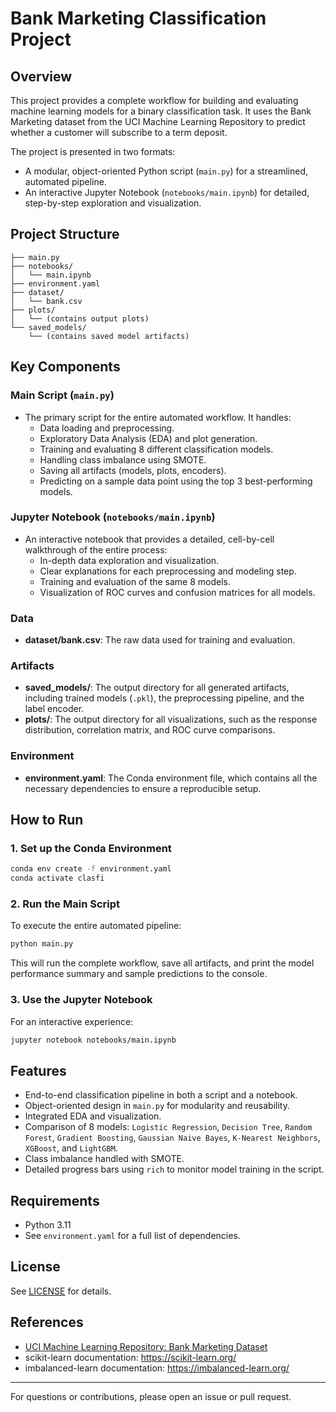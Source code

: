 # Bank Marketing Classification Project

## Overview
This project provides a complete workflow for building and evaluating machine learning models for a binary classification task. It uses the Bank Marketing dataset from the UCI Machine Learning Repository to predict whether a customer will subscribe to a term deposit.

The project is presented in two formats:
- A modular, object-oriented Python script (`main.py`) for a streamlined, automated pipeline.
- An interactive Jupyter Notebook (`notebooks/main.ipynb`) for detailed, step-by-step exploration and visualization.

## Project Structure
```
├── main.py
├── notebooks/
│   └── main.ipynb
├── environment.yaml
├── dataset/
│   └── bank.csv
├── plots/
│   └── (contains output plots)
└── saved_models/
    └── (contains saved model artifacts)
```

## Key Components

### Main Script (`main.py`)
- The primary script for the entire automated workflow. It handles:
  - Data loading and preprocessing.
  - Exploratory Data Analysis (EDA) and plot generation.
  - Training and evaluating 8 different classification models.
  - Handling class imbalance using SMOTE.
  - Saving all artifacts (models, plots, encoders).
  - Predicting on a sample data point using the top 3 best-performing models.

### Jupyter Notebook (`notebooks/main.ipynb`)
- An interactive notebook that provides a detailed, cell-by-cell walkthrough of the entire process:
  - In-depth data exploration and visualization.
  - Clear explanations for each preprocessing and modeling step.
  - Training and evaluation of the same 8 models.
  - Visualization of ROC curves and confusion matrices for all models.

### Data
- **dataset/bank.csv**: The raw data used for training and evaluation.

### Artifacts
- **saved_models/**: The output directory for all generated artifacts, including trained models (`.pkl`), the preprocessing pipeline, and the label encoder.
- **plots/**: The output directory for all visualizations, such as the response distribution, correlation matrix, and ROC curve comparisons.

### Environment
- **environment.yaml**: The Conda environment file, which contains all the necessary dependencies to ensure a reproducible setup.

## How to Run

### 1. Set up the Conda Environment
```sh
conda env create -f environment.yaml
conda activate clasfi
```

### 2. Run the Main Script
To execute the entire automated pipeline:
```sh
python main.py
```
This will run the complete workflow, save all artifacts, and print the model performance summary and sample predictions to the console.

### 3. Use the Jupyter Notebook
For an interactive experience:
```sh
jupyter notebook notebooks/main.ipynb
```

## Features
- End-to-end classification pipeline in both a script and a notebook.
- Object-oriented design in `main.py` for modularity and reusability.
- Integrated EDA and visualization.
- Comparison of 8 models: `Logistic Regression`, `Decision Tree`, `Random Forest`, `Gradient Boosting`, `Gaussian Naive Bayes`, `K-Nearest Neighbors`, `XGBoost`, and `LightGBM`.
- Class imbalance handled with SMOTE.
- Detailed progress bars using `rich` to monitor model training in the script.

## Requirements
- Python 3.11
- See `environment.yaml` for a full list of dependencies.

## License
See [LICENSE](LICENSE) for details.

## References
- [UCI Machine Learning Repository: Bank Marketing Dataset](https://archive.ics.uci.edu/ml/datasets/bank+marketing)
- scikit-learn documentation: https://scikit-learn.org/
- imbalanced-learn documentation: https://imbalanced-learn.org/
---
For questions or contributions, please open an issue or pull request.